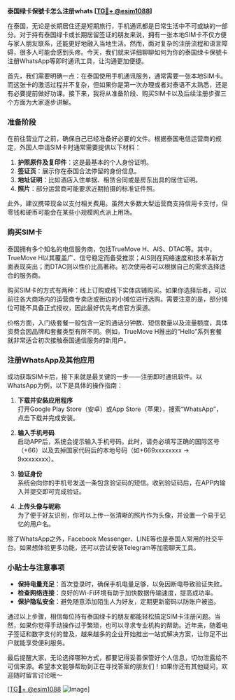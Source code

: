 **泰国绿卡保號卡怎么注册whats [[TG💪+ @esim1088](https://t.me/s/esim1088)]**

在泰国，无论是长期居住还是短期旅行，手机通讯都是日常生活中不可或缺的一部分。对于持有泰国绿卡或长期居留签证的朋友来说，拥有一张本地SIM卡不仅方便与家人朋友联系，还能更好地融入当地生活。然而，面对复杂的注册流程和语言障碍，很多人可能会感到头疼。今天，我们就来详细聊聊如何为你的泰国绿卡保號卡注册WhatsApp等即时通讯工具，让沟通更加便捷。

首先，我们需要明确一点：在泰国使用手机通讯服务，通常需要一张本地SIM卡。而这张卡的激活过程并不复杂，但如果你是第一次办理或者对泰语不太熟悉，还是有必要提前做好功课。接下来，我将从准备阶段、购买SIM卡以及后续注册步骤三个方面为大家逐步讲解。

### 准备阶段

在前往营业厅之前，确保自己已经准备好必要的文件。根据泰国电信运营商的规定，外国人申请SIM卡时通常需要提供以下材料：

1. **护照原件及复印件**：这是最基本的个人身份证明。
2. **签证页**：展示你在泰国合法停留的身份信息。
3. **地址证明**：比如酒店入住单据、租赁合同或是房东出具的居住证明。
4. **照片**：部分运营商可能要求近期拍摄的标准证件照。

此外，建议携带现金以支付相关费用。虽然大多数大型运营商支持信用卡支付，但零钱和硬币可能会在某些小规模网点派上用场。

### 购买SIM卡

泰国拥有多个知名的电信服务商，包括TrueMove H、AIS、DTAC等。其中，TrueMove H以其覆盖广、信号稳定而备受推崇；AIS则在网络速度和技术革新方面表现突出；而DTAC则以性价比高著称。初次使用者可以根据自己的需求选择适合的服务商。

购买SIM卡的方式有两种：线上订购或线下实体店铺购买。如果你选择后者，可以前往各大商场内的运营商专卖店或街边的小摊位进行选购。需要注意的是，部分摊位可能不具备正式授权，因此最好优先考虑官方渠道。

价格方面，入门级套餐一般包含一定的通话分钟数、短信数量以及流量额度，具体资费会因品牌和套餐类型有所不同。例如，TrueMove H推出的“Hello”系列套餐就非常适合初次接触泰国通信服务的新用户。

### 注册WhatsApp及其他应用

成功获取SIM卡后，接下来就是最关键的一步——注册即时通讯软件。以WhatsApp为例，以下是具体的操作指南：

1. **下载并安装应用程序**  
   打开Google Play Store（安卓）或App Store（苹果），搜索“WhatsApp”，点击下载并完成安装。

2. **输入手机号码**  
   启动APP后，系统会提示输入手机号码。此时，请务必填写正确的国际区号（+66）以及去掉国家代码后的本地号码（如+669xxxxxxxx -> 9xxxxxxxx）。

3. **验证身份**  
   系统会向你的手机号发送一条包含验证码的短信。收到验证码后，在APP内输入并提交即可完成验证。

4. **上传头像与昵称**  
   为了便于好友识别，你可以上传一张清晰的照片作为头像，并设置一个易于记忆的用户名。

除了WhatsApp之外，Facebook Messenger、LINE等也是泰国人常用的社交平台。如果想体验更多功能，还可以尝试安装Telegram等加密聊天工具。

### 小贴士与注意事项

- **保持电量充足**：首次登录时，确保手机电量足够，以免因断电导致验证失败。
- **检查网络连接**：良好的Wi-Fi环境有助于加快数据传输速度，提高成功率。
- **保护隐私安全**：避免随意添加陌生人为好友，定期更新密码以防账户被盗。

通过以上步骤，相信每位持有泰国绿卡的朋友都能轻松搞定SIM卡注册问题。当然，如果你觉得手动操作过于繁琐，也可以寻求专业机构的帮助。近年来，随着电子签证和数字支付的普及，越来越多的企业开始推出一站式解决方案，让你足不出户就能享受便利服务。

最后提醒大家，无论选择哪种方式，都要记得妥善保管好个人信息，切勿泄露给不可信来源。希望本文能够帮助到正在寻找答案的朋友们！如果你还有其他疑问，欢迎随时留言讨论哦～

[[TG💪+ @esim1088](https://t.me/s/esim1088) ![Image](https://i.postimg.cc/4NQfJmqS/Snipaste-2025-05-13-00-14-12.png)]